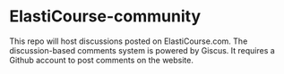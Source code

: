 # ElastiCourse-community

This repo will host discussions posted on ElastiCourse.com.
The discussion-based comments system is powered by Giscus. It requires a Github account to post comments on the website.
